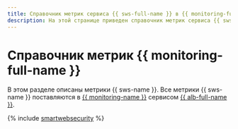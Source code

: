 ```yaml
---
title: Справочник метрик сервиса {{ sws-full-name }} в {{ monitoring-full-name }}
description: На этой странице приведен справочник метрик сервиса {{ sws-name }}, поставляемых в {{ monitoring-full-name }}.
---
```


# Справочник метрик {{ monitoring-full-name }}

В этом разделе описаны метрики {{ sws-name }}. Все метрики {{ sws-name }} поставляются в [{{ monitoring-name }}](../monitoring/) сервисом [{{ alb-full-name }}](../application-load-balancer/).

{% include [smartwebsecurity](../_includes/monitoring/metrics-ref/smartwebsecurity.md) %}